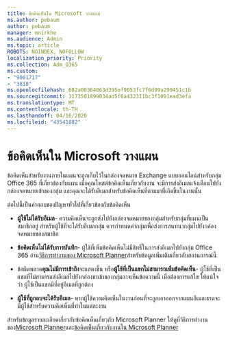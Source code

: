 ```yaml
---
title: ข้อคิดเห็นใน Microsoft วางแผน
ms.author: pebaum
author: pebaum
manager: mnirkhe
ms.audience: Admin
ms.topic: article
ROBOTS: NOINDEX, NOFOLLOW
localization_priority: Priority
ms.collection: Adm_O365
ms.custom:
- "9001717"
- "3810"
ms.openlocfilehash: 682a00364063d395ef9053fc7f6d99a299451c1b
ms.sourcegitcommit: 1173501899034ad5f6a432311bc3f1091ead3efa
ms.translationtype: MT
ms.contentlocale: th-TH
ms.lasthandoff: 04/16/2020
ms.locfileid: "43541882"
---
```

# <a name="comments-in-microsoft-planner"></a>ข้อคิดเห็นใน Microsoft วางแผน

ข้อคิดเห็นสําหรับงานภายในแผนจะถูกเก็บไว้ในกล่องจดหมาย Exchange แบบออนไลน์สําหรับกลุ่ม Office 365 ที่เกี่ยวข้องกับแผน  เมื่อคุณโพสต์ข้อคิดเห็นเกี่ยวกับงาน จะมีการส่งอีเมลแจ้งเตือนไปยังกล่องจดหมายเข้าของกลุ่ม และคุณจะได้รับอีเมลสําหรับข้อคิดเห็นที่ตามมาที่เกิดขึ้นในงานนั้น

ต่อไปนี้เป็นคําตอบของปัญหาทั่วไปที่เกี่ยวข้องกับข้อคิดเห็น

- **ผู้ใช้ไม่ได้รับอีเมล**- ความคิดเห็นจะถูกส่งไปยังกล่องจดหมายของกลุ่มสําหรับกลุ่มที่แผนเป็นสมาชิกอยู่ สําหรับผู้ใช้ที่จะได้รับอีเมลกลุ่ม ควรกําหนดค่ากลุ่มเพื่อส่งการสนทนากลุ่มไปยังกล่องจดหมายของสมาชิก

- **ข้อคิดเห็นไม่ได้รับการบันทึก**- ผู้ใช้ที่เพิ่มข้อคิดเห็นไม่มีสิทธิ์ในการส่งอีเมลไปยังกลุ่ม Office 365 อ่าน[วิธีการทํางานของ Microsoft Planner](https://techcommunity.microsoft.com/t5/planner-blog/how-microsoft-planner-works/ba-p/1214736)สําหรับข้อมูลเพิ่มเติมเกี่ยวกับสถานการณ์นี้

- ข้อผิดพลาด**คุณไม่มีการเข้าถึง**จะแสดงขึ้น หรือ**ผู้ใช้ที่เป็นแขกไม่สามารถเพิ่มข้อคิดเห็น**- ผู้ใช้ที่เป็นแขกที่ไม่สามารถส่งอีเมล์ไปยังกล่องขาเข้าของกลุ่มอาจเห็นข้อความนี้ เมื่อต้องการแก้ไข ให้แน่ใจว่า ผู้ใช้เป็นแขกมีที่อยู่อีเมลที่ถูกต้อง

- **ผู้ใช้ที่ถูกลบจะได้รับอีเมล**- หากผู้ใช้ความคิดเห็นในงานก่อนที่จะถูกเอาออกจากแผนอีเมลเธรดจะมีผู้ใช้สําหรับความคิดเห็นที่ทําในแต่ละงาน

สําหรับข้อมูลรายละเอียดเกี่ยวกับข้อคิดเห็นเกี่ยวกับ Microsoft Planner ให้ดูที่วิธีการทํางานของ[Microsoft Planner](https://techcommunity.microsoft.com/t5/planner-blog/how-microsoft-planner-works/ba-p/1214736)และ[ข้อคิดเห็นเกี่ยวกับงานใน Microsoft Planner](https://support.microsoft.com/en-us/office/comment-on-tasks-in-microsoft-planner-fd4aedde-7785-4cd0-96ee-122fbc9140e1)
